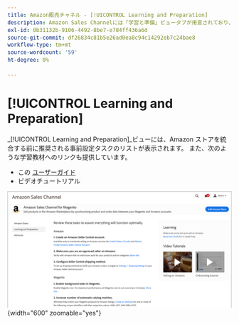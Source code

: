 ```yaml
---
title: Amazon販売チャネル - [!UICONTROL Learning and Preparation]
description: Amazon Sales Channelには「学習と準備」ビュータブが用意されており、セットアップタスクや情報リソースのリストに簡単にアクセスできます。
exl-id: 0b31132b-9106-4492-8be7-e784ff436a6d
source-git-commit: df26834c81b5e26ad0ea8c94c14292eb7c24bae8
workflow-type: tm+mt
source-wordcount: '59'
ht-degree: 0%

---
```


# [!UICONTROL Learning and Preparation]

_[!UICONTROL Learning and Preparation]_ビューには、Amazon ストアを統合する前に推奨される事前設定タスクのリストが表示されます。 また、次のような学習教材へのリンクも提供しています。

- この [ ユーザーガイド ](./overview.md)
- ビデオチュートリアル

![ 学習と準備のビュー ](assets/learning-preparation.png){width="600" zoomable="yes"}
